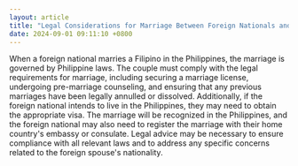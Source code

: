 ```yaml
---
layout: article
title: "Legal Considerations for Marriage Between Foreign Nationals and Filipinos in the Philippines"
date: 2024-09-01 09:11:10 +0800
---
```


<p>When a foreign national marries a Filipino in the Philippines, the marriage is governed by Philippine laws. The couple must comply with the legal requirements for marriage, including securing a marriage license, undergoing pre-marriage counseling, and ensuring that any previous marriages have been legally annulled or dissolved. Additionally, if the foreign national intends to live in the Philippines, they may need to obtain the appropriate visa. The marriage will be recognized in the Philippines, and the foreign national may also need to register the marriage with their home country's embassy or consulate. Legal advice may be necessary to ensure compliance with all relevant laws and to address any specific concerns related to the foreign spouse's nationality.</p>